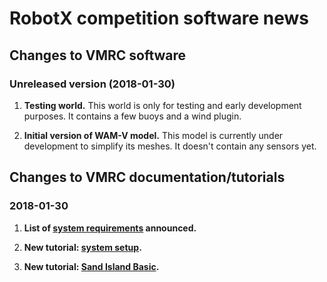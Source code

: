 # RobotX competition software news

## **Changes to VMRC software**

### Unreleased version (2018-01-30)
1. **Testing world.** This world is only for testing and early development purposes. It contains a few buoys and a wind plugin.

1. **Initial version of WAM-V model.** This model is currently under development to simplify its meshes. It doesn't contain any sensors yet.


## **Changes to VMRC documentation/tutorials**

### 2018-01-30
1. **List of [system requirements](https://bitbucket.org/osrf/vmrc/wiki/system_requirements) announced.**

1. **New tutorial: [system setup](https://bitbucket.org/osrf/vmrc/wiki/tutorials/SystemSetup).**

1. **New tutorial: [Sand Island Basic](https://bitbucket.org/osrf/vmrc/wiki/tutorials/Sand_Island_Basic).**
